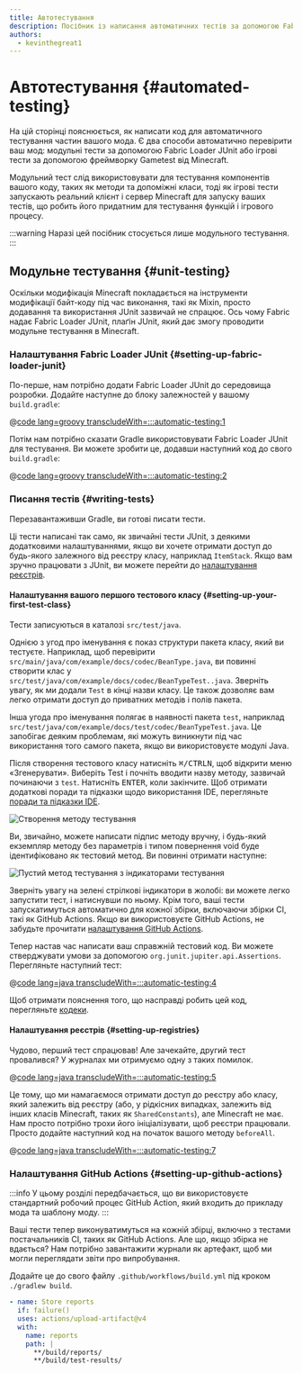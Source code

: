 ```yaml
---
title: Автотестування
description: Посібник із написання автоматичних тестів за допомогою Fabric Loader JUnit.
authors:
  - kevinthegreat1
---
```


# Автотестування {#automated-testing}

На цій сторінці пояснюється, як написати код для автоматичного тестування частин вашого мода. Є два способи автоматично перевірити ваш мод: модульні тести за допомогою Fabric Loader JUnit або ігрові тести за допомогою фреймворку Gametest від Minecraft.

Модульний тест слід використовувати для тестування компонентів вашого коду, таких як методи та допоміжні класи, тоді як ігрові тести запускають реальний клієнт і сервер Minecraft для запуску ваших тестів, що робить його придатним для тестування функцій і ігрового процесу.

:::warning
Наразі цей посібник стосується лише модульного тестування.
:::

## Модульне тестування {#unit-testing}

Оскільки модифікація Minecraft покладається на інструменти модифікації байт-коду під час виконання, такі як Mixin, просто додавання та використання JUnit зазвичай не спрацює. Ось чому Fabric надає Fabric Loader JUnit, плаґін JUnit, який дає змогу проводити модульне тестування в Minecraft.

### Налаштування Fabric Loader JUnit {#setting-up-fabric-loader-junit}

По-перше, нам потрібно додати Fabric Loader JUnit до середовища розробки. Додайте наступне до блоку залежностей у вашому `build.gradle`:

@[code lang=groovy transcludeWith=:::automatic-testing:1](@/reference/build.gradle)

Потім нам потрібно сказати Gradle використовувати Fabric Loader JUnit для тестування. Ви можете зробити це, додавши наступний код до свого `build.gradle`:

@[code lang=groovy transcludeWith=:::automatic-testing:2](@/reference/latest/build.gradle)

### Писання тестів {#writing-tests}

Перезавантаживши Gradle, ви готові писати тести.

Ці тести написані так само, як звичайні тести JUnit, з деякими додатковими налаштуваннями, якщо ви хочете отримати доступ до будь-якого залежного від реєстру класу, наприклад `ItemStack`. Якщо вам зручно працювати з JUnit, ви можете перейти до [налаштування реєстрів](#setting-up-registries).

#### Налаштування вашого першого тестового класу {#setting-up-your-first-test-class}

Тести записуються в каталозі `src/test/java`.

Однією з угод про іменування є показ структури пакета класу, який ви тестуєте. Наприклад, щоб перевірити `src/main/java/com/example/docs/codec/BeanType.java`, ви повинні створити клас у `src/test/java/com/example/docs/codec/BeanTypeTest..java`. Зверніть увагу, як ми додали `Test` в кінці назви класу. Це також дозволяє вам легко отримати доступ до приватних методів і полів пакета.

Інша угода про іменування полягає в наявності пакета `test`, наприклад `src/test/java/com/example/docs/test/codec/BeanTypeTest.java`. Це запобігає деяким проблемам, які можуть виникнути під час використання того самого пакета, якщо ви використовуєте модулі Java.

Після створення тестового класу натисніть <kbd>⌘/CTRL</kbd><kbd>N</kbd>, щоб відкрити меню «Згенерувати». Виберіть Test і почніть вводити назву методу, зазвичай починаючи з `test`. Натисніть <kbd>ENTER</kbd>, коли закінчите. Щоб отримати додаткові поради та підказки щодо використання IDE, перегляньте [поради та підказки IDE](./ide-tips-and-tricks#code-generation).

![Створення методу тестування](/assets/develop/misc/automatic-testing/unit_testing_01.png)

Ви, звичайно, можете написати підпис методу вручну, і будь-який екземпляр методу без параметрів і типом повернення void буде ідентифіковано як тестовий метод. Ви повинні отримати наступне:

![Пустий метод тестування з індикаторами тестування](/assets/develop/misc/automatic-testing/unit_testing_02.png)

Зверніть увагу на зелені стрілкові індикатори в жолобі: ви можете легко запустити тест, і натиснувши по ньому. Крім того, ваші тести запускатимуться автоматично для кожної збірки, включаючи збірки CI, такі як GitHub Actions. Якщо ви використовуєте GitHub Actions, не забудьте прочитати [налаштування GitHub Actions](#setting-up-github-actions).

Тепер настав час написати ваш справжній тестовий код. Ви можете стверджувати умови за допомогою `org.junit.jupiter.api.Assertions`. Перегляньте наступний тест:

@[code lang=java transcludeWith=:::automatic-testing:4](@/reference/latest/src/test/java/com/example/docs/codec/BeanTypeTest.java)

Щоб отримати пояснення того, що насправді робить цей код, перегляньте [кодеки](./codecs#registry-dispatch).

#### Налаштування реєстрів {#setting-up-registries}

Чудово, перший тест спрацював! Але зачекайте, другий тест провалився? У журналах ми отримуємо одну з таких помилок.

@[code lang=java transcludeWith=:::automatic-testing:5](@/reference/latest/src/test/java/com/example/docs/codec/BeanTypeTest.java)

Це тому, що ми намагаємося отримати доступ до реєстру або класу, який залежить від реєстру (або, у рідкісних випадках, залежить від інших класів Minecraft, таких як `SharedConstants`), але Minecraft не має. Нам просто потрібно трохи його ініціалізувати, щоб реєстри працювали. Просто додайте наступний код на початок вашого методу `beforeAll`.

@[code lang=java transcludeWith=:::automatic-testing:7](@/reference/latest/src/test/java/com/example/docs/codec/BeanTypeTest.java)

### Налаштування GitHub Actions {#setting-up-github-actions}

:::info
У цьому розділі передбачається, що ви використовуєте стандартний робочий процес GitHub Action, який входить до прикладу мода та шаблону моду.
:::

Ваші тести тепер виконуватимуться на кожній збірці, включно з тестами постачальників CI, таких як GitHub Actions. Але що, якщо збірка не вдається? Нам потрібно завантажити журнали як артефакт, щоб ми могли переглядати звіти про випробування.

Додайте це до свого файлу `.github/workflows/build.yml` під кроком `./gradlew build`.

```yaml
- name: Store reports
  if: failure()
  uses: actions/upload-artifact@v4
  with:
    name: reports
    path: |
      **/build/reports/
      **/build/test-results/
```
